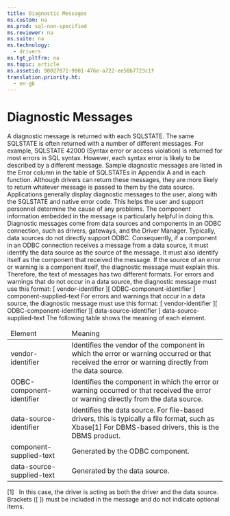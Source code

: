 ```yaml
---
title: Diagnostic Messages
ms.custom: na
ms.prod: sql-non-specified
ms.reviewer: na
ms.suite: na
ms.technology: 
  - drivers
ms.tgt_pltfrm: na
ms.topic: article
ms.assetid: 98027871-9901-476e-a722-ee58b7723c1f
translation.priority.ht: 
  - en-gb
---
```

# Diagnostic Messages
<?xml version="1.0" encoding="utf-8"?>
<developerConceptualDocument xmlns="http://ddue.schemas.microsoft.com/authoring/2003/5" xmlns:xlink="http://www.w3.org/1999/xlink" xmlns:xsi="http://www.w3.org/2001/XMLSchema-instance" xsi:schemaLocation="http://ddue.schemas.microsoft.com/authoring/2003/5 http://dduestorage.blob.core.windows.net/ddueschema/developer.xsd">
  <introduction>
    <para>A diagnostic message is returned with each SQLSTATE. The same SQLSTATE is often returned with a number of different messages. For example, SQLSTATE 42000 (Syntax error or access violation) is returned for most errors in SQL syntax. However, each syntax error is likely to be described by a different message.</para>
    <para>Sample diagnostic messages are listed in the Error column in the table of SQLSTATEs in Appendix A and in each function. Although drivers can return these messages, they are more likely to return whatever message is passed to them by the data source.</para>
    <para>Applications generally display diagnostic messages to the user, along with the SQLSTATE and native error code. This helps the user and support personnel determine the cause of any problems. The component information embedded in the message is particularly helpful in doing this.</para>
    <para>Diagnostic messages come from data sources and components in an ODBC connection, such as drivers, gateways, and the Driver Manager. Typically, data sources do not directly support ODBC. Consequently, if a component in an ODBC connection receives a message from a data source, it must identify the data source as the source of the message. It must also identify itself as the component that received the message.</para>
    <para>If the source of an error or warning is a component itself, the diagnostic message must explain this. Therefore, the text of messages has two different formats. For errors and warnings that do not occur in a data source, the diagnostic message must use this format:</para>
    <para>         <legacyBold>[</legacyBold>         <legacyItalic>vendor-identifier</legacyItalic>         <legacyBold>][</legacyBold>         <legacyItalic>ODBC-component-identifier</legacyItalic>         <legacyBold>]</legacyBold>         <legacyItalic>component-supplied-text</legacyItalic>       </para>
    <para>For errors and warnings that occur in a data source, the diagnostic message must use this format:</para>
    <para>         <legacyBold>[</legacyBold>         <legacyItalic>vendor-identifier</legacyItalic>         <legacyBold>][</legacyBold>         <legacyItalic>ODBC-component-identifier</legacyItalic>         <legacyBold>][</legacyBold>         <legacyItalic>data-source-identifier</legacyItalic>         <legacyBold>]</legacyBold>         <legacyItalic>data-source-supplied-text</legacyItalic>       </para>
    <para>The following table shows the meaning of each element.</para>
    <table xmlns:caps="http://schemas.microsoft.com/build/caps/2013/11">
      <thead>
        <tr>
          <TD>
            <para>Element</para>
          </TD>
          <TD>
            <para>Meaning</para>
          </TD>
        </tr>
      </thead>
      <tbody>
        <tr>
          <TD>
            <para>               <legacyItalic>vendor-identifier</legacyItalic>             </para>
          </TD>
          <TD>
            <para>Identifies the vendor of the component in which the error or warning occurred or that received the error or warning directly from the data source.</para>
          </TD>
        </tr>
        <tr>
          <TD>
            <para>               <legacyItalic>ODBC-component-identifier</legacyItalic>             </para>
          </TD>
          <TD>
            <para>Identifies the component in which the error or warning occurred or that received the error or warning directly from the data source.</para>
          </TD>
        </tr>
        <tr>
          <TD>
            <para>               <legacyItalic>data-source-identifier</legacyItalic>             </para>
          </TD>
          <TD>
            <para>Identifies the data source. For file-based drivers, this is typically a file format, such as Xbase[1] For DBMS-based drivers, this is the DBMS product.</para>
          </TD>
        </tr>
        <tr>
          <TD>
            <para>               <legacyItalic>component-supplied-text</legacyItalic>             </para>
          </TD>
          <TD>
            <para>Generated by the ODBC component.</para>
          </TD>
        </tr>
        <tr>
          <TD>
            <para>               <legacyItalic>data-source-supplied-text</legacyItalic>             </para>
          </TD>
          <TD>
            <para>Generated by the data source.</para>
          </TD>
        </tr>
      </tbody>
    </table>
    <para>[1]   In this case, the driver is acting as both the driver and the data source.</para>
    <para>Brackets (<legacyBold>[ ]</legacyBold>) must be included in the message and do not indicate optional items.</para>
  </introduction>
  <relatedTopics />
</developerConceptualDocument>